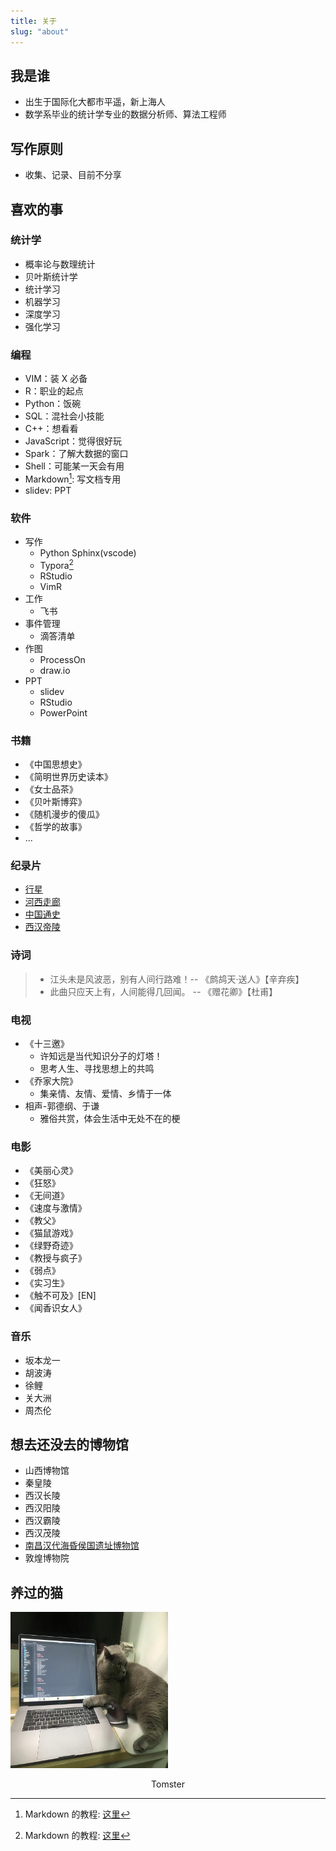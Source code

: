 ```yaml
---
title: 关于
slug: "about"
---
```


## 我是谁

* 出生于国际化大都市平遥，新上海人
* 数学系毕业的统计学专业的数据分析师、算法工程师

<!-- ## 我的用户画像

| 标签             | 标签属性               |
|-----------------|-----------------------|
| 性别             | 男性                  |
| 年龄             | 80后                  |
| 职业             | 算法工程师             |
| 居住地           | 上海                   |
| 是否常去星巴克     | 偶尔             |
| 常去城市          | 平遥,佛山,西安,天津,黄山,无锡,太原,兖州,潍坊,青岛                |
| 常住酒店水平       | 中低档                |
| 使用的通信运营商    | 中国联通,4G,高流量用户 |
| 住房情况           | 自由住房             |
| 喜欢的电视剧类型    | 不爱看电视剧          |
| 驾照情况           | 在学车               |
| 关注话题           | 键盘/电子产品         |
| 做饭              | 喜欢做菜              |
| 消费情况           | 喜欢手机支付          |
| 使用银行          | 中国工商银行           |
| 是否炒股          | 不炒                  |
| 是否爱打扮        | 不爱打扮               |
| 喜欢的化妆品品牌   | six god                 |
| 看电影           | 喜欢看电影              |
| 是否有孩子        | 否                    |
| 孩子年龄          | 0                    |
| 运动             | 慢跑                  |
| 作息情况          | 早8点,晚12点           | -->

## 写作原则

* 收集、记录、目前不分享

## 喜欢的事

### 统计学

* 概率论与数理统计
* 贝叶斯统计学
* 统计学习
* 机器学习
* 深度学习
* 强化学习

### 编程

* VIM：装 X 必备
* R：职业的起点
* Python：饭碗
* SQL：混社会小技能
* C++：想看看
* JavaScript：觉得很好玩
* Spark：了解大数据的窗口
* Shell：可能某一天会有用
* Markdown[^markdown]: 写文档专用
* slidev: PPT

### 软件

* 写作
    - Python Sphinx(vscode)
    - Typora[^markdown]
    - RStudio
    - VimR
* 工作
    - 飞书
* 事件管理
    - 滴答清单
* 作图
    - ProcessOn
    - draw.io
* PPT
    - slidev
    - RStudio
    - PowerPoint
  
### 书籍

* 《中国思想史》
* 《简明世界历史读本》
* 《女士品茶》
* 《贝叶斯博弈》
* 《随机漫步的傻瓜》
* 《哲学的故事》
* ...

### 纪录片

* [行星](https://v.qq.com/x/search/?q=%E8%A1%8C%E6%98%9F&stag=0&smartbox_ab=)
* [河西走廊](https://www.bilibili.com/bangumi/media/md20790/?spm_id_from=666.25.b_6d656469615f6d6f64756c65.2)
* [中国通史](https://www.bilibili.com/bangumi/media/md28229010/?spm_id_from=666.25.b_6d656469615f6d6f64756c65.2)
* [西汉帝陵]()

### 诗词

> * 江头未是风波恶，别有人间行路难！-- 《鹧鸪天·送人》【辛弃疾】
> * 此曲只应天上有，人间能得几回闻。 -- 《赠花卿》【杜甫】

### 电视

* 《十三邀》
    - 许知远是当代知识分子的灯塔！
    - 思考人生、寻找思想上的共鸣
* 《乔家大院》
    - 集亲情、友情、爱情、乡情于一体
* 相声-郭德纲、于谦
    - 雅俗共赏，体会生活中无处不在的梗

### 电影

* 《美丽心灵》
* 《狂怒》
* 《无间道》
* 《速度与激情》
* 《教父》
* 《猫鼠游戏》
* 《绿野奇迹》
* 《教授与疯子》
* 《弱点》
* 《实习生》
* 《触不可及》[EN]
* 《闻香识女人》

### 音乐

* 坂本龙一
* 胡波涛
* 徐鲤
* 关大洲
* 周杰伦

## 想去还没去的博物馆

* 山西博物馆
* 秦皇陵
* 西汉长陵
* 西汉阳陵
* 西汉霸陵
* 西汉茂陵
* [南昌汉代海昏侯国遗址博物馆](http://www.hhhmuseum.cn/)
* 敦煌博物院

## 养过的猫

<img src="/images/tomster1.jpeg" width=50% height="250px" />
<p><center>Tomster</center></p>

<!-- 
<img src="/images/tomster2.jpeg" width=49% height="270px" />
<img src="/images/tomster3.jpeg" width=49% />
<img src="/images/tomster4.jpeg" width=49% />
<img src="/images/tomster5.jpeg" width=32% height="260px" />
<img src="/images/tomster6.jpeg" width=34% height="260px" />
<img src="/images/tomster7.jpeg" width=32% height="260px" /> -->

[^markdown]: Markdown 的教程: [这里](https://www.imooc.com/wiki/markdownlesson/markdownoverview.html)
